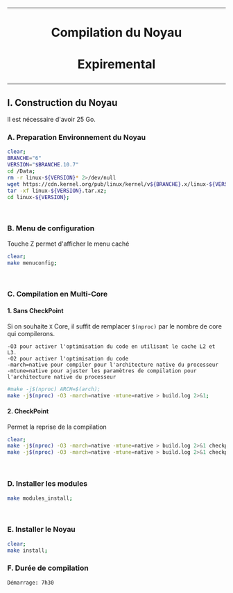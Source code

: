 --------------------------------------------------------------------------------------
# <p align='center'> Compilation du Noyau </p>

# <p align='center'>  Expiremental </p>

--------------------------------------------------------------------------------------
## I. Construction du Noyau
Il est nécessaire d'avoir 25 Go.

### A. Preparation Environnement du Noyau
``` bash
clear;
BRANCHE="6"
VERSION="$BRANCHE.10.7"
cd /Data;
rm -r linux-${VERSION}* 2>/dev/null
wget https://cdn.kernel.org/pub/linux/kernel/v${BRANCHE}.x/linux-${VERSION}.tar.xz 2>/dev/null;
tar -xf linux-${VERSION}.tar.xz;
cd linux-${VERSION};
```

<br />

### B. Menu de configuration
Touche Z permet d'afficher le menu caché
```bash
clear;
make menuconfig;
```

<br />

### C. Compilation en Multi-Core
#### 1. Sans CheckPoint
Si on souhaite `X` Core, il suffit de remplacer `$(nproc)` par le nombre de core qui compilerons.
```
-O3 pour activer l'optimisation du code en utilisant le cache L2 et L3. 
-O2 pour activer l'optimisation du code
-march=native pour compiler pour l'architecture native du processeur
-mtune=native pour ajuster les paramètres de compilation pour l'architecture native du processeur
```

```bash
#make -j$(nproc) ARCH=$(arch);
make -j$(nproc) -O3 -march=native -mtune=native > build.log 2>&1;
```

#### 2. CheckPoint
Permet la reprise de la compilation
```bash
clear;
make -j$(nproc) -O3 -march=native -mtune=native > build.log 2>&1 checkpoint;
make -j$(nproc) -O3 -march=native -mtune=native > build.log 2>&1 checkpoint-restore;
``` 

<br />

### D. Installer les modules
```bash
make modules_install;
```

<br />

### E. Installer le Noyau
```bash
clear;
make install;
```



### F. Durée de compilation

```
Démarrage: 7h30
```
